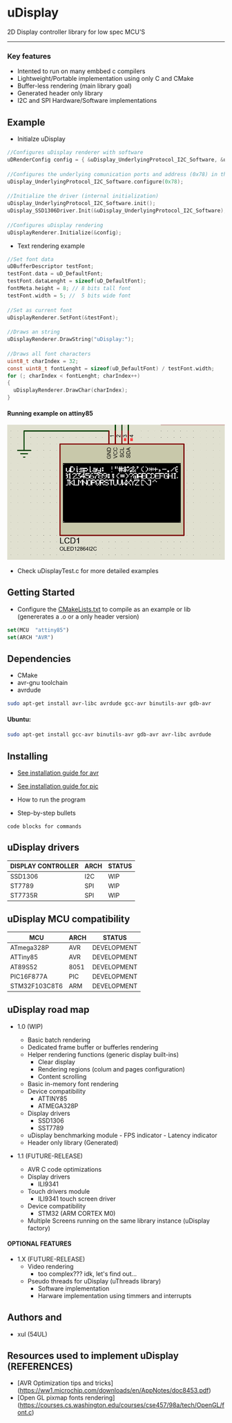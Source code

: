 # uDisplay

2D Display controller library for low spec MCU'S
________________________________________________


### Key features

* Intented to run on many embbed c compilers
* Lightweight/Portable implementation using only C and CMake
* Buffer-less rendering (main library goal)
* Generated header only library 
* I2C and SPI Hardware/Software implementations

## Example

* Initialze uDisplay
```c
//Configures uDisplay renderer with software 
uDRenderConfig config = { &uDisplay_UnderlyingProtocol_I2C_Software, &uDisplay_SSD1306Driver };

//Configures the underlying comunication ports and address (0x78) in this case
uDisplay_UnderlyingProtocol_I2C_Software.configure(0x78);

//Initialize the driver (internal initialization)
uDisplay_UnderlyingProtocol_I2C_Software.init();
uDisplay_SSD1306Driver.Init(&uDisplay_UnderlyingProtocol_I2C_Software);

//Configures uDisplay rendering
uDisplayRenderer.Initialize(&config);
```

* Text rendering example

```c
//Set font data
uDBufferDescriptor testFont;
testFont.data = uD_DefaultFont;
testFont.dataLenght = sizeof(uD_DefaultFont);
fontMeta.height = 8; // 8 bits tall font
testFont.width = 5; //  5 bits wide font

//Set as current font
uDisplayRenderer.SetFont(&testFont);

//Draws an string
uDisplayRenderer.DrawString("uDisplay:");

//Draws all font characters
uint8_t charIndex = 32;
const uint8_t fontLenght = sizeof(uD_DefaultFont) / testFont.width;
for (; charIndex < fontLenght; charIndex++)
{
  uDisplayRenderer.DrawChar(charIndex);
}
```

#### Running example on attiny85
![running_example](images/fonts_v0.5-wip.png)
* Check uDisplayTest.c for more detailed examples

## Getting Started

* Configure the [CMakeLists.txt]() to compile as an example or lib (genererates a .o or a only header version)
```cmake
set(MCU  "attiny85")
set(ARCH "AVR")
```

## Dependencies
* CMake
* avr-gnu toolchain
* avrdude

```bash
sudo apt-get install avr-libc avrdude gcc-avr binutils-avr gdb-avr
```
#### Ubuntu:

```bash
sudo apt-get install gcc-avr binutils-avr gdb-avr avr-libc avrdude
```
## Installing

* [See installation guide for avr]() 
* [See installation guide for pic]() 


* How to run the program
* Step-by-step bullets
```
code blocks for commands
```
## uDisplay drivers

| DISPLAY CONTROLLER| ARCH  | STATUS       |
|-------------------|-------|--------------|
| SSD1306           | I2C   | WIP          |
| ST7789            | SPI   | WIP          |
| ST7735R           | SPI   | WIP          |

## uDisplay MCU compatibility

| MCU             | ARCH  | STATUS       |
|-----------------|-------|--------------|
| ATmega328P      | AVR   | DEVELOPMENT  |
| ATTiny85        | AVR   | DEVELOPMENT  |
| AT89S52         | 8051  | DEVELOPMENT  |
| PIC16F877A      | PIC   | DEVELOPMENT  |
| STM32F103C8T6   | ARM   | DEVELOPMENT  |

## uDisplay road map

* 1.0 (WIP)
    * Basic batch rendering
    * Dedicated frame buffer or bufferles rendering 
    * Helper  rendering functions (generic display built-ins)
      - Clear display
      - Rendering regions (colum and pages configuration)
      - Content scrolling
    * Basic in-memory font rendering
    * Device compatibility
      - ATTINY85
      - ATMEGA328P
    * Display drivers
      - SSD1306
      - SST7789
    *  uDisplay benchmarking module
      - FPS indicator
      - Latency indicator
    * Header only library (Generated)

* 1.1 (FUTURE-RELEASE)
    *  AVR C code optimizations
    *  Display drivers
        - ILI9341
    * Touch drivers module
        -  ILI9341 touch screen driver
    * Device compatibility
        - STM32 (ARM CORTEX M0)
    * Multiple Screens running on the same library instance (uDisplay factory)

#### OPTIONAL FEATURES

* 1.X (FUTURE-RELEASE)
  * Video rendering
     - too complex??? idk, let's find out...
  * Pseudo threads for uDisplay (uThreads library)
    - Software implementation
    - Harware implementation using timmers and interrupts

## Authors and 

- xul (54UL)

## Resources used to implement uDisplay (REFERENCES)
- [AVR Optimization tips and tricks] (https://ww1.microchip.com/downloads/en/AppNotes/doc8453.pdf)
- [Open GL pixmap fonts rendering] (https://courses.cs.washington.edu/courses/cse457/98a/tech/OpenGL/font.c)
